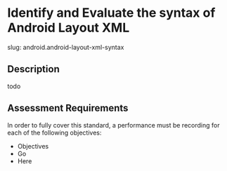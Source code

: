 
# Identify and Evaluate the syntax of Android Layout XML

slug: android.android-layout-xml-syntax

## Description
todo

## Assessment Requirements
In order to fully cover this standard, a performance must be recording for each of the following objectives:

- Objectives
- Go
- Here
